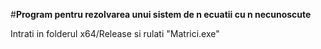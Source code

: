 #**Program pentru rezolvarea unui sistem de n ecuatii cu n necunoscute**

Intrati in folderul x64/Release si rulati "Matrici.exe"



